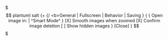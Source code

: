 <!-- internal -->


$$$ plantuml
salt
{+
{/ <b>General | Fullscreen | Behavior | Saving }
{
	{ Open image in: | ^Smart Mode^ }
	[X] Smooth images when zoomed
	[X] Confirm image deletion
	[ ] Show hidden images
}
[Close]
}
$$$
